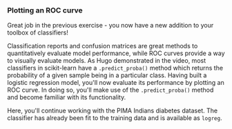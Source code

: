 ### Plotting an ROC curve

Great job in the previous exercise - you now have a new addition to your toolbox of classifiers!

Classification reports and confusion matrices are great methods to quantitatively evaluate model performance, while ROC curves provide a way to visually evaluate models. As Hugo demonstrated in the video, most classifiers in scikit-learn have a `.predict_proba()` method which returns the probability of a given sample being in a particular class. Having built a logistic regression model, you'll now evaluate its performance by plotting an ROC curve. In doing so, you'll make use of the `.predict_proba()` method and become familiar with its functionality.

Here, you'll continue working with the PIMA Indians diabetes dataset. The classifier has already been fit to the training data and is available as `logreg`.
